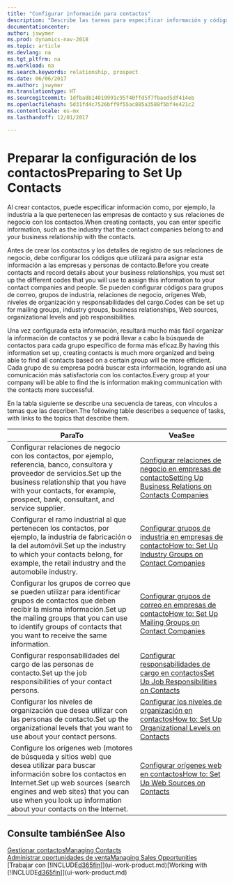 ```yaml
---
title: "Configurar información para contactos"
description: "Describe las tareas para especificar información y códigos, por ejemplo, sobre grupos de industria y relaciones de negocio, antes de configurar los contactos."
documentationcenter: 
author: jswymer
ms.prod: dynamics-nav-2018
ms.topic: article
ms.devlang: na
ms.tgt_pltfrm: na
ms.workload: na
ms.search.keywords: relationship, prospect
ms.date: 06/06/2017
ms.author: jswymer
ms.translationtype: HT
ms.sourcegitcommit: 1dfba8b14019991c95f40ffd5f7fbaed5df414eb
ms.openlocfilehash: 5d31fd4c7526bff9f55ac885a3588f5bf4e421c2
ms.contentlocale: es-mx
ms.lasthandoff: 12/01/2017

---
```

# <a name="preparing-to-set-up-contacts"></a><span data-ttu-id="18732-103">Preparar la configuración de los contactos</span><span class="sxs-lookup"><span data-stu-id="18732-103">Preparing to Set Up Contacts</span></span>
<span data-ttu-id="18732-104">Al crear contactos, puede especificar información como, por ejemplo, la industria a la que pertenecen las empresas de contacto y sus relaciones de negocio con los contactos.</span><span class="sxs-lookup"><span data-stu-id="18732-104">When creating contacts, you can enter specific information, such as the industry that the contact companies belong to and your business relationship with the contacts.</span></span>

<span data-ttu-id="18732-105">Antes de crear los contactos y los detalles de registro de sus relaciones de negocio, debe configurar los códigos que utilizará para asignar esta información a las empresas y personas de contacto.</span><span class="sxs-lookup"><span data-stu-id="18732-105">Before you create contacts and record details about your business relationships, you must set up the different codes that you will use to assign this information to your contact companies and people.</span></span> <span data-ttu-id="18732-106">Se pueden configurar códigos para grupos de correo, grupos de industria, relaciones de negocio, orígenes Web, niveles de organización y responsabilidades del cargo.</span><span class="sxs-lookup"><span data-stu-id="18732-106">Codes can be set up for mailing groups, industry groups, business relationships, Web sources, organizational levels and job responsibilities.</span></span>

<span data-ttu-id="18732-107">Una vez configurada esta información, resultará mucho más fácil organizar la información de contactos y se podrá llevar a cabo la búsqueda de contactos para cada grupo específico de forma más eficaz.</span><span class="sxs-lookup"><span data-stu-id="18732-107">By having this information set up, creating contacts is much more organized and being able to find all contacts based on a certain group will be more efficient.</span></span> <span data-ttu-id="18732-108">Cada grupo de su empresa podrá buscar esta información, logrando así una comunicación más satisfactoria con los contactos.</span><span class="sxs-lookup"><span data-stu-id="18732-108">Every group at your company will be able to find the is information making communication with the contacts more successful.</span></span>

<span data-ttu-id="18732-109">En la tabla siguiente se describe una secuencia de tareas, con vínculos a temas que las describen.</span><span class="sxs-lookup"><span data-stu-id="18732-109">The following table describes a sequence of tasks, with links to the topics that describe them.</span></span> 

| <span data-ttu-id="18732-110">Para</span><span class="sxs-lookup"><span data-stu-id="18732-110">To</span></span> | <span data-ttu-id="18732-111">Vea</span><span class="sxs-lookup"><span data-stu-id="18732-111">See</span></span> |
| --- | --- |
| <span data-ttu-id="18732-112">Configurar relaciones de negocio con los contactos, por ejemplo, referencia, banco, consultora y proveedor de servicios.</span><span class="sxs-lookup"><span data-stu-id="18732-112">Set up the business relationship that you have with your contacts, for example, prospect, bank, consultant, and service supplier.</span></span> |[<span data-ttu-id="18732-113">Configurar relaciones de negocio en empresas de contacto</span><span class="sxs-lookup"><span data-stu-id="18732-113">Setting Up Business Relations on Contacts Companies</span></span>](marketing-business-relations.md) |
| <span data-ttu-id="18732-114">Configurar el ramo industrial al que pertenecen los contactos, por ejemplo, la industria de fabricación o la del automóvil.</span><span class="sxs-lookup"><span data-stu-id="18732-114">Set up the industry to which your contacts belong, for example, the retail industry and the automobile industry.</span></span> |[<span data-ttu-id="18732-115">Configurar grupos de industria en empresas de contacto</span><span class="sxs-lookup"><span data-stu-id="18732-115">How to: Set Up Industry Groups on Contact Companies</span></span>](marketing-industry-groups.md) |
| <span data-ttu-id="18732-116">Configurar los grupos de correo que se pueden utilizar para identificar grupos de contactos que deben recibir la misma información.</span><span class="sxs-lookup"><span data-stu-id="18732-116">Set up the mailing groups that you can use to identify groups of contacts that you want to receive the same information.</span></span> |[<span data-ttu-id="18732-117">Configurar grupos de correo en empresas de contacto</span><span class="sxs-lookup"><span data-stu-id="18732-117">How to: Set Up Mailing Groups on Contact Companies</span></span>](marketing-mailing-groups.md) |
| <span data-ttu-id="18732-118">Configurar responsabilidades del cargo de las personas de contacto.</span><span class="sxs-lookup"><span data-stu-id="18732-118">Set up the job responsibilities of your contact persons.</span></span> |[<span data-ttu-id="18732-119">Configurar responsabilidades de cargo en contactos</span><span class="sxs-lookup"><span data-stu-id="18732-119">Set Up Job Responsibilities on Contacts</span></span>](marketing-job-responsibilities.md) |
| <span data-ttu-id="18732-120">Configurar los niveles de organización que desea utilizar con las personas de contacto.</span><span class="sxs-lookup"><span data-stu-id="18732-120">Set up the organizational levels that you want to use about your contact persons.</span></span> |[<span data-ttu-id="18732-121">Configurar los niveles de organización en contactos</span><span class="sxs-lookup"><span data-stu-id="18732-121">How to: Set Up Organizational Levels on Contacts</span></span>](marketing-organizational-levels.md) |
| <span data-ttu-id="18732-122">Configure los orígenes web (motores de búsqueda y sitios web) que desea utilizar para buscar información sobre los contactos en Internet.</span><span class="sxs-lookup"><span data-stu-id="18732-122">Set up web sources (search engines and web sites) that you can use when you look up information about your contacts on the Internet.</span></span> |[<span data-ttu-id="18732-123">Configurar orígenes web en contactos</span><span class="sxs-lookup"><span data-stu-id="18732-123">How to: Set Up Web Sources on Contacts</span></span>](marketing-web-sources.md) |

## <a name="see-also"></a><span data-ttu-id="18732-124">Consulte también</span><span class="sxs-lookup"><span data-stu-id="18732-124">See Also</span></span>
[<span data-ttu-id="18732-125">Gestionar contactos</span><span class="sxs-lookup"><span data-stu-id="18732-125">Managing Contacts</span></span>](marketing-contacts.md)  
[<span data-ttu-id="18732-126">Administrar oportunidades de venta</span><span class="sxs-lookup"><span data-stu-id="18732-126">Managing Sales Opportunities</span></span>](marketing-manage-sales-opportunities.md)  
<span data-ttu-id="18732-127">[Trabajar con [!INCLUDE[d365fin](includes/d365fin_md.md)]](ui-work-product.md)</span><span class="sxs-lookup"><span data-stu-id="18732-127">[Working with [!INCLUDE[d365fin](includes/d365fin_md.md)]](ui-work-product.md)</span></span>

